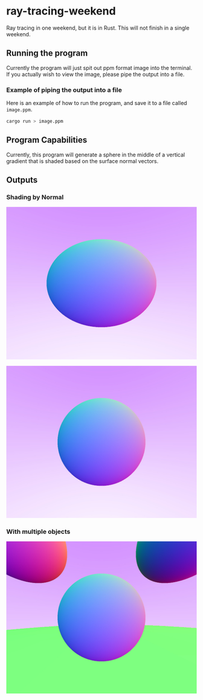 # ray-tracing-weekend

Ray tracing in one weekend, but it is in Rust. This will not finish in a single weekend.

## Running the program

Currently the program will just spit out ppm format image into the terminal. If
you actually wish to view the image, please pipe the output into a file.

### Example of piping the output into a file

Here is an example of how to run the program, and save it to a file called `image.ppm`.

```bash
cargo run > image.ppm
```

## Program Capabilities

Currently, this program will generate a sphere in the middle of a vertical
gradient that is shaded based on the surface normal vectors.

## Outputs

### Shading by Normal

![Original program image output](./image_archive/shade_by_normal.jpeg)

![Fixed aspect ratio](./image_archive/fixed_aspect_ratio.jpeg)

### With multiple objects

![Four sphere objects being displayed](./image_archive/fixed_faulty_hit_logic.jpeg)
